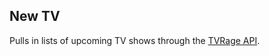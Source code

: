 ## New TV

Pulls in lists of upcoming TV shows through the [TVRage API](http://services.tvrage.com/info.php?page=main).
